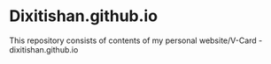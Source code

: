 # Dixitishan.github.io

This repository consists of contents of my personal website/V-Card - dixitishan.github.io
